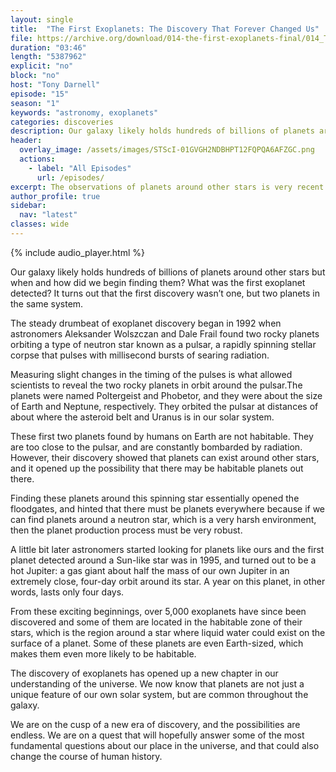 ```yaml
---
layout: single
title:  "The First Exoplanets: The Discovery That Forever Changed Us"
file: https://archive.org/download/014-the-first-exoplanets-final/014_TheFirstExoplanets_final.mp3
duration: "03:46"
length: "5387962"
explicit: "no"
block: "no"
host: "Tony Darnell"
episode: "15"
season: "1"
keywords: "astronomy, exoplanets"
categories: discoveries
description: Our galaxy likely holds hundreds of billions of planets around other stars but when and how did we begin finding them?  What was the first exoplanet detected?  It turns out that the first discovery wasn’t one, but two planets in the same system.
header:
  overlay_image: /assets/images/STScI-01GVGH2NDBHPT12FQPQA6AFZGC.png
  actions:
    - label: "All Episodes"
      url: /episodes/
excerpt: The observations of planets around other stars is very recent and it changed our view of humanity's place in the universe forever.
author_profile: true
sidebar: 
  nav: "latest"
classes: wide
---
```


{% include audio_player.html %} 

Our galaxy likely holds hundreds of billions of planets around other stars but when and how did we begin finding them?  What was the first exoplanet detected?  It turns out that the first discovery wasn’t one, but two planets in the same system.  

The steady drumbeat of exoplanet discovery began in 1992 when astronomers Aleksander Wolszczan and Dale Frail found two rocky planets orbiting a type of neutron star known as a pulsar, a rapidly spinning stellar corpse that pulses with millisecond bursts of searing radiation. 

Measuring slight changes in the timing of the pulses is what allowed scientists to reveal the two rocky planets in orbit around the pulsar.The planets were named Poltergeist and Phobetor, and they were about the size of Earth and Neptune, respectively. They orbited the pulsar at distances of about where the asteroid belt and Uranus is in our solar system.

These first two planets found by humans on Earth are not habitable. They are too close to the pulsar, and are constantly bombarded by radiation. However, their discovery showed that planets can exist around other stars, and it opened up the possibility that there may be habitable planets out there.

Finding these planets around this spinning star essentially opened the floodgates, and hinted that there must be planets everywhere because if we can find planets around a neutron star, which is a very harsh environment, then the planet production process must be very robust.

A little bit later astronomers started looking for planets like ours and the first planet detected around a Sun-like star was in 1995, and turned out to be a hot Jupiter: a gas giant about half the mass of our own Jupiter in an extremely close, four-day orbit around its star. A year on this planet, in other words, lasts only four days.

From these exciting beginnings, over 5,000 exoplanets have since been discovered and some of them are located in the habitable zone of their stars, which is the region around a star where liquid water could exist on the surface of a planet. Some of these planets are even Earth-sized, which makes them even more likely to be habitable.

The discovery of exoplanets has opened up a new chapter in our understanding of the universe. We now know that planets are not just a unique feature of our own solar system, but are common throughout the galaxy. 

We are on the cusp of a new era of discovery, and the possibilities are endless. We are on a quest that will hopefully answer some of the most fundamental questions about our place in the universe, and that could also change the course of human history.

